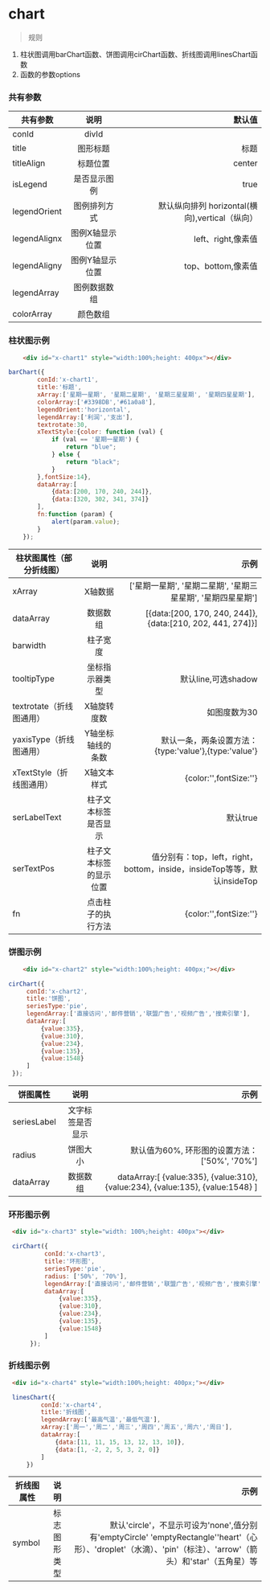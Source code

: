 # chart

> 规则
1. 柱状图调用barChart函数、饼图调用cirChart函数、折线图调用linesChart函数
2. 函数的参数options

### 共有参数

| 共有参数 | 说明  | 默认值 |
|----|:---:| --:|
| conId  | divId |  |
| title | 图形标题  | 标题 |
| titleAlign | 标题位置  | center |
| isLegend | 是否显示图例  | true |
| legendOrient | 图例排列方式  | 默认纵向排列 horizontal(横向),vertical（纵向） |
| legendAlignx | 图例X轴显示位置  | left、right,像素值 |
| legendAligny | 图例Y轴显示位置  | top、bottom,像素值 |
| legendArray | 图例数据数组  |  |
| colorArray | 颜色数组  |  ||

### 柱状图示例
````html
    <div id="x-chart1" style="width:100%;height: 400px"></div>
````
````js
barChart({
        conId:'x-chart1',
        title:'标题',
        xArray:['星期一星期', '星期二星期', '星期三星星期', '星期四星星期'],
        colorArray:['#3398DB','#61a0a8'],
        legendOrient:'horizontal',
        legendArray:['利润','支出'],
        textrotate:30,
        xTextStyle:{color: function (val) {
            if (val == '星期一星期') {
                return "blue";
            } else {
                return "black";
            }
        },fontSize:14},
        dataArray:[
            {data:[200, 170, 240, 244]},
            {data:[320, 302, 341, 374]}
        ],
        fn:function (param) {
            alert(param.value);
        }
    });
````

| 柱状图属性（部分折线图） | 说明  | 示例 |
|----|:---:| --:|
| xArray | X轴数据 | ['星期一星期', '星期二星期', '星期三星星期', '星期四星星期'] |
| dataArray | 数据数组  | [{data:[200, 170, 240, 244]}, {data:[210, 202, 441, 274]}] |
| barwidth | 柱子宽度  |  |
| tooltipType | 坐标指示器类型  | 默认line,可选shadow |
| textrotate（折线图通用）| X轴旋转度数 | 如图度数为30 |
| yaxisType（折线图通用）| Y轴坐标轴线的条数 | 默认一条，两条设置方法：{type:'value'},{type:'value'} |
| xTextStyle（折线图通用）| X轴文本样式 | {color:'',fontSize:''} |
| serLabelText| 柱子文本标签是否显示 | 默认true |
| serTextPos| 柱子文本标签的显示位置 | 值分别有：top，left，right，bottom，inside，insideTop等等，默认insideTop |
| fn| 点击柱子的执行方法 | {color:'',fontSize:''} |

### 饼图示例

````html
    <div id="x-chart2" style="width:100%;height: 400px;"></div>
 ````
````js
cirChart({
     conId:'x-chart2',
     title:'饼图',
     seriesType:'pie',
     legendArray:['直接访问','邮件营销','联盟广告','视频广告','搜索引擎'],
     dataArray:[
         {value:335},
         {value:310},
         {value:234},
         {value:135},
         {value:1548}
     ]
 });
 ````
 
 | 饼图属性 | 说明  | 示例 |
 |----|:---:| --:|
 | seriesLabel | 文字标签是否显示 |  |
 | radius | 饼图大小 | 默认值为60%, 环形图的设置方法：['50%', '70%'] |
 | dataArray | 数据数组 | dataArray:[ {value:335}, {value:310}, {value:234}, {value:135}, {value:1548} ] |
 
 ### 环形图示例 
 
````html
 <div id="x-chart3" style="width: 100%;height: 400px"></div>
````

````js
 cirChart({
          conId:'x-chart3',
          title:'环形图',
          seriesType:'pie',
          radius: ['50%', '70%'],
          legendArray:['直接访问','邮件营销','联盟广告','视频广告','搜索引擎'],
          dataArray:[
              {value:335},
              {value:310},
              {value:234},
              {value:135},
              {value:1548}
          ]
      });
````

 ### 折线图示例
 
````html
 <div id="x-chart4" style="width:100%;height: 400px;"></div>
````
````js
 linesChart({
         conId:'x-chart4',
         title:'折线图',
         legendArray:['最高气温','最低气温'],
         xArray:['周一','周二','周三','周四','周五','周六','周日'],
         dataArray:[
             {data:[11, 11, 15, 13, 12, 13, 10]},
             {data:[1, -2, 2, 5, 3, 2, 0]}
         ]
     })
````

 |折线图属性 | 说明  | 示例 |
 |----|:---:| --:|
 | symbol | 标志图形类型 | 默认'circle'，不显示可设为'none',值分别有'emptyCircle' 'emptyRectangle''heart'（心形）、'droplet'（水滴）、'pin'（标注）、'arrow'（箭头）和'star'（五角星）等 |
